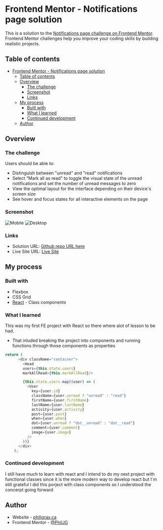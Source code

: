 # Frontend Mentor - Notifications page solution

This is a solution to the [Notifications page challenge on Frontend Mentor](https://www.frontendmentor.io/challenges/notifications-page-DqK5QAmKbC). Frontend Mentor challenges help you improve your coding skills by building realistic projects. 

## Table of contents

- [Frontend Mentor - Notifications page solution](#frontend-mentor---notifications-page-solution)
  - [Table of contents](#table-of-contents)
  - [Overview](#overview)
    - [The challenge](#the-challenge)
    - [Screenshot](#screenshot)
    - [Links](#links)
  - [My process](#my-process)
    - [Built with](#built-with)
    - [What I learned](#what-i-learned)
    - [Continued development](#continued-development)
  - [Author](#author)


## Overview

### The challenge

Users should be able to:

- Distinguish between "unread" and "read" notifications
- Select "Mark all as read" to toggle the visual state of the unread notifications and set the number of unread messages to zero
- View the optimal layout for the interface depending on their device's screen size
- See hover and focus states for all interactive elements on the page

### Screenshot

![Mobile](design/screenshots/mobile-view.png/screenshot.jpg)
![Desktop](design/screenshots/desktop-view.png/screenshot.jpg)

### Links

- Solution URL: [Github repo URL here](https://github.com/PhilJG/notification-page)
- Live Site URL: [Live Site](https://clever-strudel-57ca19.netlify.app/)

## My process

### Built with

- Flexbox
- CSS Grid
- [React](https://reactjs.org/) - Class components

### What I learned

This was my first FE project with React so there where alot of lesson to be had. 
- That inluded breaking the project into components and running functions through those components as properties

```js
return (
      <div className="container">
        <Head 
        users={this.state.users} 
        markAllRead={this.markAllRead}/> 

        {this.state.users.map((user) => (
          <User
            key={user.id}
            className={user.unread ? "unread" : "read"}
            firstName={user.firstName}
            lastName={user.lastName}
            activity={user.activity}
            post={user.post}
            when={user.when}
            dot={user.unread ? "dot__unread" : "dot__read"}
            comment={user.comment}
            image={user.image}
          />
        ))}
      </div>
    );
```


### Continued development

I still have much to learn with react and I intend to do my next project with functional classes since it is the more modern way to develop react but I`m still grateful I did this porject with class components so I understood the concerpt going forward


## Author

- Website - [philjgray.ca](https://www.philjgray.ca)
- Frontend Mentor - [@PhilJG](https://www.frontendmentor.io/profile/PhilJG)